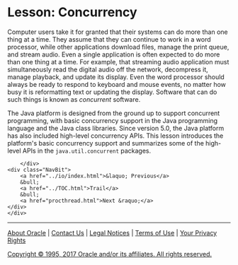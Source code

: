 <h1>Lesson: Concurrency</h1>
<p>Computer users take it for granted that their systems can do more than one thing at a time. They assume that they can continue to work in a word processor, while other applications download files, manage the print queue, and stream audio. Even a single application is often expected to do more than one thing at a time. For example, that streaming audio application must simultaneously read the digital audio off the network, decompress it, manage playback, and update its display. Even the word processor should always be ready to respond to keyboard and mouse events, no matter how busy it is reformatting text or updating the display. Software that can do such things is known as <i>concurrent</i> software.</p>
<p>The Java platform is designed from the ground up to support concurrent programming, with basic concurrency support in the Java programming language and the Java class libraries. Since version 5.0, the Java platform has also included high-level concurrency APIs. This lesson introduces the platform&#39;s basic concurrency support and summarizes some of the high-level APIs in the <code>java.util.concurrent</code> packages.</p>

        </div>
    <div class="NavBit">
        <a href="../io/index.html">&laquo; Previous</a>
        &bull;
        <a href="../TOC.html">Trail</a>
        &bull;
        <a href="procthread.html">Next &raquo;</a>
    </div>
    </div>
   
<hr class="clearfloat"/>

<div id="Footer">

<p class="footertext">
<a href="http://www.oracle.com/corporate/index.html">About Oracle</a> | 
<a href="http://www.oracle.com/us/corporate/contact/index.html">Contact Us</a> |
<a href="http://www.oracle.com/us/legal/index.html">Legal Notices</a> | 
<a href="http://www.oracle.com/us/legal/terms/index.html">Terms of Use</a> |
<a href="http://www.oracle.com/us/legal/privacy/index.html">Your Privacy Rights</a></p>

<p class="footertext"><a href="http://www.oracle.com/pls/topic/lookup?ctx=cpyr&id=en-US">
Copyright &copy; 1995, 2017 Oracle and/or its affiliates. All rights reserved.</a></p>

